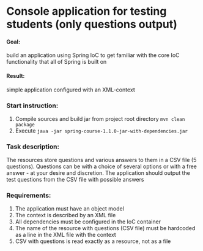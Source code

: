 # Console application for testing students (only questions output)

#### Goal:
build an application using Spring IoC to get familiar with the core IoC functionality that all of Spring is built on

#### Result:
simple application configured with an XML-context

### Start instruction:

1. Compile sources and build jar from project root directory `mvn clean package`
2. Execute `java -jar spring-course-1.1.0-jar-with-dependencies.jar`

### Task description:

The resources store questions and various answers to them in a CSV file (5 questions).
Questions can be with a choice of several options or with a free answer - at your desire and discretion.
The application should output the test questions from the CSV file with possible answers

### Requirements:
1. The application must have an object model
2. The context is described by an XML file 
3. All dependencies must be configured in the IoC container 
4. The name of the resource with questions (CSV file) must be hardcoded as a line in the XML file with the context
5. CSV with questions is read exactly as a resource, not as a file